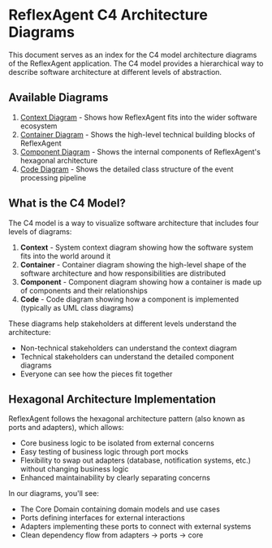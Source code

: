 # ReflexAgent C4 Architecture Diagrams

This document serves as an index for the C4 model architecture diagrams of the ReflexAgent application. The C4 model provides a hierarchical way to describe software architecture at different levels of abstraction.

## Available Diagrams

1. [Context Diagram](c4_context_diagram.md) - Shows how ReflexAgent fits into the wider software ecosystem
2. [Container Diagram](c4_container_diagram.md) - Shows the high-level technical building blocks of ReflexAgent
3. [Component Diagram](c4_component_diagram.md) - Shows the internal components of ReflexAgent's hexagonal architecture
4. [Code Diagram](c4_code_diagram.md) - Shows the detailed class structure of the event processing pipeline

## What is the C4 Model?

The C4 model is a way to visualize software architecture that includes four levels of diagrams:

1. **Context** - System context diagram showing how the software system fits into the world around it
2. **Container** - Container diagram showing the high-level shape of the software architecture and how responsibilities are distributed
3. **Component** - Component diagram showing how a container is made up of components and their relationships
4. **Code** - Code diagram showing how a component is implemented (typically as UML class diagrams)

These diagrams help stakeholders at different levels understand the architecture:

- Non-technical stakeholders can understand the context diagram
- Technical stakeholders can understand the detailed component diagrams
- Everyone can see how the pieces fit together

## Hexagonal Architecture Implementation

ReflexAgent follows the hexagonal architecture pattern (also known as ports and adapters), which allows:

- Core business logic to be isolated from external concerns
- Easy testing of business logic through port mocks
- Flexibility to swap out adapters (database, notification systems, etc.) without changing business logic
- Enhanced maintainability by clearly separating concerns

In our diagrams, you'll see:
- The Core Domain containing domain models and use cases
- Ports defining interfaces for external interactions
- Adapters implementing these ports to connect with external systems
- Clean dependency flow from adapters → ports → core 
